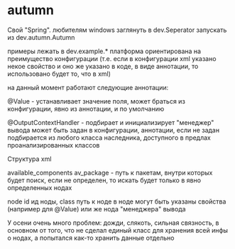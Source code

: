 # autumn

Свой "Spring". 
любителям windows заглянуть в dev.Seperator
запускать из dev.autumn.Autumn

примеры лежать в dev.example.*
платформа ориентирована на преимущество конфигурации (т.е. если в 
конфигурации xml указано некое свойство и оно же указано в коде, в виде 
аннотации, то использовано будет то, что в xml)

на данный момент работают следующие аннотации:

@Value - устанавливает значение поля, может браться из конфигурации, явно 
из аннотации, и по умолчанию

@OutputContextHandler - подбирает и инициализирует "менеджер" вывода
может быть задан в конфигурации, аннотации, если не задан подбирается из 
любого класса наследника, доступного в предлах проанализированных классов

Структура xml

available_components av_package - путь к пакетам, внутри которых будет поиск,
если не определен, то искать будет только в явно определенных нодах

node id ид ноды, 
     class путь к ноде
в ноде могут быть указаны свойства (например для @Value) или же нода "менеджера"
вывода


У осени очень много проблем: дожди, слякоть, сильная связность, в основном от 
того, что не сделал единый класс для хранения всей инфы о нодах, а попытался
как-то хранить данные отдельно
